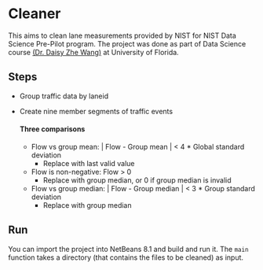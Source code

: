 # Cleaner
This aims to clean lane measurements provided by NIST for NIST Data Science Pre-Pilot program. The project was done as part of Data Science course [(Dr. Daisy Zhe Wang)](http://dsr.cise.ufl.edu/daisyw/) at University of Florida.

## Steps
* Group traffic data by laneid
* Create nine member segments of traffic events

  #### Three comparisons
    * Flow vs group mean: | Flow - Group mean | < 4 * Global standard deviation
      * Replace with last valid value
    * Flow is non-negative: Flow > 0
      * Replace with group median, or 0 if group median is invalid
    * Flow vs group median: | Flow - Group median | < 3 * Group standard deviation
        * Replace with group median


## Run
You can import the project into NetBeans 8.1 and build and run it.
The ```main``` function takes a directory (that contains the files to be cleaned) as input.
